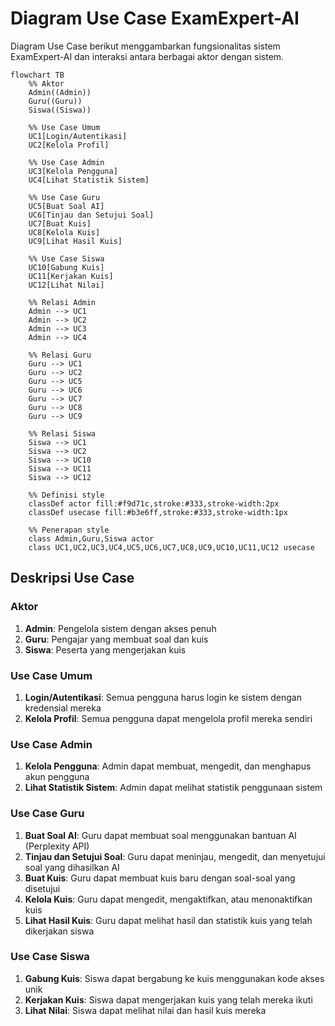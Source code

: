 # Diagram Use Case ExamExpert-AI

Diagram Use Case berikut menggambarkan fungsionalitas sistem ExamExpert-AI dan interaksi antara berbagai aktor dengan sistem.

```mermaid
flowchart TB
    %% Aktor
    Admin((Admin))
    Guru((Guru))
    Siswa((Siswa))
    
    %% Use Case Umum
    UC1[Login/Autentikasi]
    UC2[Kelola Profil]
    
    %% Use Case Admin
    UC3[Kelola Pengguna]
    UC4[Lihat Statistik Sistem]
    
    %% Use Case Guru
    UC5[Buat Soal AI]
    UC6[Tinjau dan Setujui Soal]
    UC7[Buat Kuis]
    UC8[Kelola Kuis]
    UC9[Lihat Hasil Kuis]
    
    %% Use Case Siswa
    UC10[Gabung Kuis]
    UC11[Kerjakan Kuis]
    UC12[Lihat Nilai]
    
    %% Relasi Admin
    Admin --> UC1
    Admin --> UC2
    Admin --> UC3
    Admin --> UC4
    
    %% Relasi Guru
    Guru --> UC1
    Guru --> UC2
    Guru --> UC5
    Guru --> UC6
    Guru --> UC7
    Guru --> UC8
    Guru --> UC9
    
    %% Relasi Siswa
    Siswa --> UC1
    Siswa --> UC2
    Siswa --> UC10
    Siswa --> UC11
    Siswa --> UC12
    
    %% Definisi style
    classDef actor fill:#f9d71c,stroke:#333,stroke-width:2px
    classDef usecase fill:#b3e6ff,stroke:#333,stroke-width:1px
    
    %% Penerapan style
    class Admin,Guru,Siswa actor
    class UC1,UC2,UC3,UC4,UC5,UC6,UC7,UC8,UC9,UC10,UC11,UC12 usecase
```

## Deskripsi Use Case

### Aktor
1. **Admin**: Pengelola sistem dengan akses penuh
2. **Guru**: Pengajar yang membuat soal dan kuis
3. **Siswa**: Peserta yang mengerjakan kuis

### Use Case Umum
1. **Login/Autentikasi**: Semua pengguna harus login ke sistem dengan kredensial mereka
2. **Kelola Profil**: Semua pengguna dapat mengelola profil mereka sendiri

### Use Case Admin
1. **Kelola Pengguna**: Admin dapat membuat, mengedit, dan menghapus akun pengguna
2. **Lihat Statistik Sistem**: Admin dapat melihat statistik penggunaan sistem

### Use Case Guru
1. **Buat Soal AI**: Guru dapat membuat soal menggunakan bantuan AI (Perplexity API)
2. **Tinjau dan Setujui Soal**: Guru dapat meninjau, mengedit, dan menyetujui soal yang dihasilkan AI
3. **Buat Kuis**: Guru dapat membuat kuis baru dengan soal-soal yang disetujui
4. **Kelola Kuis**: Guru dapat mengedit, mengaktifkan, atau menonaktifkan kuis
5. **Lihat Hasil Kuis**: Guru dapat melihat hasil dan statistik kuis yang telah dikerjakan siswa

### Use Case Siswa
1. **Gabung Kuis**: Siswa dapat bergabung ke kuis menggunakan kode akses unik
2. **Kerjakan Kuis**: Siswa dapat mengerjakan kuis yang telah mereka ikuti
3. **Lihat Nilai**: Siswa dapat melihat nilai dan hasil kuis mereka
